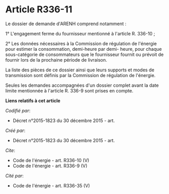 # Article R336-11

Le dossier de demande d'ARENH comprend notamment :

1° L'engagement ferme du fournisseur mentionné à l'article R. 336-10 ; 

2° Les données nécessaires à la Commission de régulation de l'énergie pour estimer la consommation, demi-heure par demi-
heure, pour chaque sous-catégorie de consommateurs que le fournisseur fournit ou prévoit de fournir lors de la prochaine
période de livraison. 

La liste des pièces de ce dossier ainsi que leurs supports et modes de transmission sont définis par la Commission de
régulation de l'énergie. 

Seules les demandes accompagnées d'un dossier complet avant la date limite mentionnée à l'article R. 336-9 sont prises en
compte.

**Liens relatifs à cet article**

_Codifié par_:

  - Décret n°2015-1823 du 30 décembre 2015 - art.

_Créé par_:

  - Décret n°2015-1823 du 30 décembre 2015 - art.

_Cite_:

  - Code de l'énergie - art. R336-10 (V)
  - Code de l'énergie - art. R336-9 (V)

_Cité par_:

  - Code de l'énergie - art. R336-35 (V)
